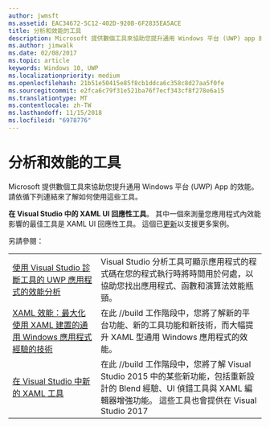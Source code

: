 ```yaml
---
author: jwmsft
ms.assetid: EAC34672-5C12-402D-920B-6F2835EA5ACE
title: 分析和效能的工具
description: Microsoft 提供數個工具來協助您提升通用 Windows 平台 (UWP) app 的效能。
ms.author: jimwalk
ms.date: 02/08/2017
ms.topic: article
keywords: Windows 10, UWP
ms.localizationpriority: medium
ms.openlocfilehash: 21b51e50415e85f8cb1ddca6c358c8d27aa5f0fe
ms.sourcegitcommit: e2fca6c79f31e521ba76f7ecf343cf8f278e6a15
ms.translationtype: MT
ms.contentlocale: zh-TW
ms.lasthandoff: 11/15/2018
ms.locfileid: "6978776"
---
```

# <a name="tools-for-profiling-and-performance"></a>分析和效能的工具


Microsoft 提供數個工具來協助您提升通用 Windows 平台 (UWP) App 的效能。 請依循下列連結來了解如何使用這些工具。

**在 Visual Studio 中的 XAML UI 回應性工具**。 其中一個來測量您應用程式內效能影響的最佳工具是 XAML UI 回應性工具。 這個已[更新](http://blogs.msdn.com/b/wpf/archive/2015/01/14/new-ui-performance-analysis-tool-for-wpf-applications.aspx)以支援更多案例。

另請參閱：

|           |             |
|-----------|-------------|
| [使用 Visual Studio 診斷工具的 UWP 應用程式的效能分析](https://msdn.microsoft.com/library/windows/apps/xaml/hh696636.aspx) | Visual Studio 分析工具可顯示應用程式的程式碼在您的程式執行時將時間用於何處，以協助您找出應用程式、函數和演算法效能瓶頸。 |
| [XAML 效能：最大化使用 XAML 建置的通用 Windows 應用程式經驗的技術](https://channel9.msdn.com/Events/Build/2015/3-698) | 在此 //build 工作階段中，您將了解新的平台功能、新的工具功能和新技術，而大幅提升 XAML 型通用 Windows 應用程式的效能。 |
| [在 Visual Studio 中新的 XAML 工具](https://channel9.msdn.com/Events/Build/2015/2-697) | 在此 //build 工作階段中，您將了解 Visual Studio 2015 中的某些新功能，包括重新設計的 Blend 經驗、UI 偵錯工具與 XAML 編輯器增強功能。 這些工具也會提供在 Visual Studio 2017 |
